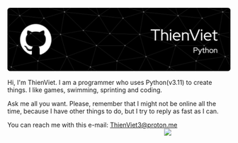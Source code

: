 ![ThienViet's Banner](https://github.com/ThienVie/ThienVie/blob/main/github-header-image-2.png)

Hi, I'm ThienViet. I am a programmer who uses Python(v3.11) to create things. I like games, swimming, sprinting and coding.

Ask me all you want. Please, remember that I might not be online all the time, because I have other things to do, but I try to reply as fast as I can.

You can reach me with this e-mail: ThienViet3@proton.me
<img src="https://i.pinimg.com/originals/cc/61/91/cc61916684323653ae5f0bd9a5681f62.gif" style="float:right;width:150px;">

<!---
ThienVie/ThienVie is a ✨ special ✨ repository because its `README.md` (this file) appears on your GitHub profile.
You can click the Preview link to take a look at your changes.
--->
